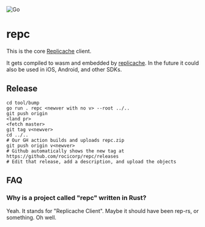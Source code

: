 ![Go](https://github.com/rocicorp/repc/workflows/Rust/badge.svg)

# repc

This is the core [Replicache](https://github.com/rocicorp/replicache) client.

It gets compiled to wasm and embedded by [replicache](https://github.com/rocicorp/replicache). In the future it could also be used in iOS, Android, and other SDKs.

## Release

```
cd tool/bump
go run . repc <newver with no v> --root ../..
git push origin
<land pr>
<fetch master>
git tag v<newver>
cd ../..
# Our GH action builds and uploads repc.zip
git push origin v<newver>
# Github automatically shows the new tag at https://github.com/rocicorp/repc/releases
# Edit that release, add a description, and upload the objects
```

## FAQ

### Why is a project called "repc" written in Rust?

Yeah. It stands for "Replicache Client". Maybe it should have been rep-rs, or something. Oh well.
